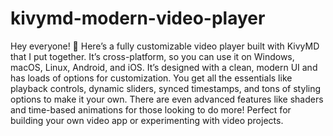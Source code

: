 # kivymd-modern-video-player

Hey everyone! 👋 Here’s a fully customizable video player built with KivyMD that I put together. It’s cross-platform, so you can use it on Windows, macOS, Linux, Android, and iOS. It’s designed with a clean, modern UI and has loads of options for customization. You get all the essentials like playback controls, dynamic sliders, synced timestamps, and tons of styling options to make it your own. There are even advanced features like shaders and time-based animations for those looking to do more! Perfect for building your own video app or experimenting with video projects.
